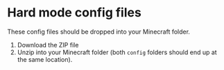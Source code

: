 # Hard mode config files
These config files should be dropped into your Minecraft folder.

1. Download the ZIP file
2. Unzip into your Minecraft folder (both `config` folders should end up at the same location).
